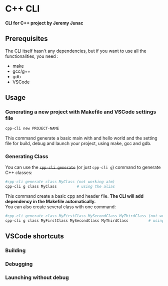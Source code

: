 # C++ CLI
#### CLI for C++ project by Jeremy Junac

## Prerequisites
The CLI itself hasn't any dependencies, but if you want to use all the functionalities, you need :
* make
* gcc/g++
* gdb
* VSCode 

## Usage

### Generating a new project with Makefile and VSCode settings file
```bash
cpp-cli new PROJECT-NAME
```
This command generate a basic main with and hello world and the setting file for build, debug and launch your project, using make, gcc and gdb.

### Generating Class
You can use the ~~`cpp-cli generate`~~ (or just `cpp-cli g`) command to generate C++ classes:
```bash
#cpp-cli generate class MyClass (not working atm)
cpp-cli g class MyClass         # using the alias
```
This command create a basic cpp and header file. **The CLI will add dependency in the Makefile automatically.**<br/>
You can also create several class with one command:
```bash
#cpp-cli generate class MyFirstClass MySecondClass MyThirdClass (not working atm)
cpp-cli g class MyFirstClass MySecondClass MyThirdClass         # using the alias
```

## VSCode shortcuts

### Building

### Debugging

### Launching without debug